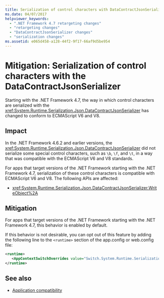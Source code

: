 ```yaml
---
title: Serialization of control characters with DataContractJsonSerializer
ms.date: 04/07/2017
helpviewer_keywords: 
  - ".NET Framework 4.7 retargeting changes"
  - "retargeting changes"
  - "DataContractJsonSerializer changes"
  - "serialization changes"
ms.assetid: e065d458-a128-44f2-9f17-66af9d5be954
---
```

# Mitigation: Serialization of control characters with the DataContractJsonSerializer

Starting with the .NET Framework 4.7, the way in which control characters are serialized with the <xref:System.Runtime.Serialization.Json.DataContractJsonSerializer> has changed to conform to ECMAScript V6 and V8. 
 
## Impact

In the .NET Framework 4.6.2 and earlier versions, the <xref:System.Runtime.Serialization.Json.DataContractJsonSerializer> did not serialize some special control characters, such as `\b`, `\f`, and `\t`, in a way that was compatible with the ECMAScript V6 and V8 standards.

For apps that target versions of the .NET Framework starting with the .NET Framework 4.7, serialization of these control characters is compatible with ECMAScript V6 and V8. The following APIs are affected:

- <xref:System.Runtime.Serialization.Json.DataContractJsonSerializer.WriteObject%2A> 

## Mitigation

For apps that target versions of the .NET Framework starting with the .NET Framework 4.7, this behavior is enabled by default.

If this behavior is not desirable, you can opt out of this feature by adding the following line to the `<runtime>` section of the app.config or web.config file:

```xml
<runtime>
   <AppContextSwitchOverrides value="Switch.System.Runtime.Serialization.DoNotUseECMAScriptV6EscapeControlCharacter=false" />
</runtime>
```
 
## See also

- [Application compatibility](application-compatibility.md)
